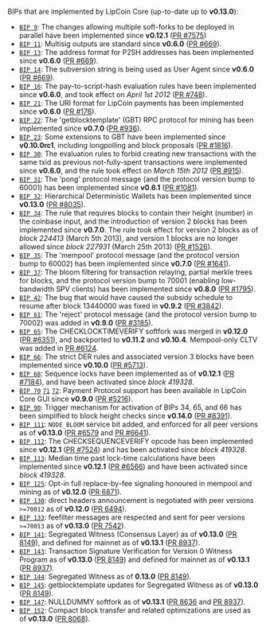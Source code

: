 BIPs that are implemented by LipCoin Core (up-to-date up to **v0.13.0**):

* [`BIP 9`](https://github.com/lipcoin/bips/blob/master/bip-0009.mediawiki): The changes allowing multiple soft-forks to be deployed in parallel have been implemented since **v0.12.1**  ([PR #7575](https://github.com/lipcoin/lipcoin/pull/7575))
* [`BIP 11`](https://github.com/lipcoin/bips/blob/master/bip-0011.mediawiki): Multisig outputs are standard since **v0.6.0** ([PR #669](https://github.com/lipcoin/lipcoin/pull/669)).
* [`BIP 13`](https://github.com/lipcoin/bips/blob/master/bip-0013.mediawiki): The address format for P2SH addresses has been implemented since **v0.6.0** ([PR #669](https://github.com/lipcoin/lipcoin/pull/669)).
* [`BIP 14`](https://github.com/lipcoin/bips/blob/master/bip-0014.mediawiki): The subversion string is being used as User Agent since **v0.6.0** ([PR #669](https://github.com/lipcoin/lipcoin/pull/669)).
* [`BIP 16`](https://github.com/lipcoin/bips/blob/master/bip-0016.mediawiki): The pay-to-script-hash evaluation rules have been implemented since **v0.6.0**, and took effect on *April 1st 2012* ([PR #748](https://github.com/lipcoin/lipcoin/pull/748)).
* [`BIP 21`](https://github.com/lipcoin/bips/blob/master/bip-0021.mediawiki): The URI format for LipCoin payments has been implemented since **v0.6.0** ([PR #176](https://github.com/lipcoin/lipcoin/pull/176)).
* [`BIP 22`](https://github.com/lipcoin/bips/blob/master/bip-0022.mediawiki): The 'getblocktemplate' (GBT) RPC protocol for mining has been implemented since **v0.7.0** ([PR #936](https://github.com/lipcoin/lipcoin/pull/936)).
* [`BIP 23`](https://github.com/lipcoin/bips/blob/master/bip-0023.mediawiki): Some extensions to GBT have been implemented since **v0.10.0rc1**, including longpolling and block proposals ([PR #1816](https://github.com/lipcoin/lipcoin/pull/1816)).
* [`BIP 30`](https://github.com/lipcoin/bips/blob/master/bip-0030.mediawiki): The evaluation rules to forbid creating new transactions with the same txid as previous not-fully-spent transactions were implemented since **v0.6.0**, and the rule took effect on *March 15th 2012* ([PR #915](https://github.com/lipcoin/lipcoin/pull/915)).
* [`BIP 31`](https://github.com/lipcoin/bips/blob/master/bip-0031.mediawiki): The 'pong' protocol message (and the protocol version bump to 60001) has been implemented since **v0.6.1** ([PR #1081](https://github.com/lipcoin/lipcoin/pull/1081)).
* [`BIP 32`](https://github.com/lipcoin/bips/blob/master/bip-0032.mediawiki): Hierarchical Deterministic Wallets has been implemented since **v0.13.0** ([PR #8035](https://github.com/lipcoin/lipcoin/pull/8035)).
* [`BIP 34`](https://github.com/lipcoin/bips/blob/master/bip-0034.mediawiki): The rule that requires blocks to contain their height (number) in the coinbase input, and the introduction of version 2 blocks has been implemented since **v0.7.0**. The rule took effect for version 2 blocks as of *block 224413* (March 5th 2013), and version 1 blocks are no longer allowed since *block 227931* (March 25th 2013) ([PR #1526](https://github.com/lipcoin/lipcoin/pull/1526)).
* [`BIP 35`](https://github.com/lipcoin/bips/blob/master/bip-0035.mediawiki): The 'mempool' protocol message (and the protocol version bump to 60002) has been implemented since **v0.7.0** ([PR #1641](https://github.com/lipcoin/lipcoin/pull/1641)).
* [`BIP 37`](https://github.com/lipcoin/bips/blob/master/bip-0037.mediawiki): The bloom filtering for transaction relaying, partial merkle trees for blocks, and the protocol version bump to 70001 (enabling low-bandwidth SPV clients) has been implemented since **v0.8.0** ([PR #1795](https://github.com/lipcoin/lipcoin/pull/1795)).
* [`BIP 42`](https://github.com/lipcoin/bips/blob/master/bip-0042.mediawiki): The bug that would have caused the subsidy schedule to resume after block 13440000 was fixed in **v0.9.2** ([PR #3842](https://github.com/lipcoin/lipcoin/pull/3842)).
* [`BIP 61`](https://github.com/lipcoin/bips/blob/master/bip-0061.mediawiki): The 'reject' protocol message (and the protocol version bump to 70002) was added in **v0.9.0** ([PR #3185](https://github.com/lipcoin/lipcoin/pull/3185)).
* [`BIP 65`](https://github.com/lipcoin/bips/blob/master/bip-0065.mediawiki): The CHECKLOCKTIMEVERIFY softfork was merged in **v0.12.0** ([PR #6351](https://github.com/lipcoin/lipcoin/pull/6351)), and backported to **v0.11.2** and **v0.10.4**. Mempool-only CLTV was added in [PR #6124](https://github.com/lipcoin/lipcoin/pull/6124).
* [`BIP 66`](https://github.com/lipcoin/bips/blob/master/bip-0066.mediawiki): The strict DER rules and associated version 3 blocks have been implemented since **v0.10.0** ([PR #5713](https://github.com/lipcoin/lipcoin/pull/5713)).
* [`BIP 68`](https://github.com/lipcoin/bips/blob/master/bip-0068.mediawiki): Sequence locks have been implemented as of **v0.12.1**  ([PR #7184](https://github.com/lipcoin/lipcoin/pull/7184)), and have been activated since *block 419328*.
* [`BIP 70`](https://github.com/lipcoin/bips/blob/master/bip-0070.mediawiki) [`71`](https://github.com/lipcoin/bips/blob/master/bip-0071.mediawiki) [`72`](https://github.com/lipcoin/bips/blob/master/bip-0072.mediawiki): Payment Protocol support has been available in LipCoin Core GUI since **v0.9.0** ([PR #5216](https://github.com/lipcoin/lipcoin/pull/5216)).
* [`BIP 90`](https://github.com/lipcoin/bips/blob/master/bip-0090.mediawiki): Trigger mechanism for activation of BIPs 34, 65, and 66 has been simplified to block height checks since **v0.14.0** ([PR #8391](https://github.com/lipcoin/lipcoin/pull/8391)).
* [`BIP 111`](https://github.com/lipcoin/bips/blob/master/bip-0111.mediawiki): `NODE_BLOOM` service bit added, and enforced for all peer versions as of **v0.13.0** ([PR #6579](https://github.com/lipcoin/lipcoin/pull/6579) and [PR #6641](https://github.com/lipcoin/lipcoin/pull/6641)).
* [`BIP 112`](https://github.com/lipcoin/bips/blob/master/bip-0112.mediawiki): The CHECKSEQUENCEVERIFY opcode has been implemented since **v0.12.1** ([PR #7524](https://github.com/lipcoin/lipcoin/pull/7524)) and has been activated since *block 419328*.
* [`BIP 113`](https://github.com/lipcoin/bips/blob/master/bip-0113.mediawiki): Median time past lock-time calculations have been implemented since **v0.12.1** ([PR #6566](https://github.com/lipcoin/lipcoin/pull/6566)) and have been activated since *block 419328*.
* [`BIP 125`](https://github.com/lipcoin/bips/blob/master/bip-0125.mediawiki): Opt-in full replace-by-fee signaling honoured in mempool and mining as of **v0.12.0** ([PR 6871](https://github.com/lipcoin/lipcoin/pull/6871)).
* [`BIP 130`](https://github.com/lipcoin/bips/blob/master/bip-0130.mediawiki): direct headers announcement is negotiated with peer versions `>=70012` as of **v0.12.0** ([PR 6494](https://github.com/lipcoin/lipcoin/pull/6494)).
* [`BIP 133`](https://github.com/lipcoin/bips/blob/master/bip-0133.mediawiki): feefilter messages are respected and sent for peer versions `>=70013` as of **v0.13.0** ([PR 7542](https://github.com/lipcoin/lipcoin/pull/7542)).
* [`BIP 141`](https://github.com/lipcoin/bips/blob/master/bip-0141.mediawiki): Segregated Witness (Consensus Layer) as of **v0.13.0** ([PR 8149](https://github.com/lipcoin/lipcoin/pull/8149)), and defined for mainnet as of **v0.13.1** ([PR 8937](https://github.com/lipcoin/lipcoin/pull/8937)).
* [`BIP 143`](https://github.com/lipcoin/bips/blob/master/bip-0143.mediawiki): Transaction Signature Verification for Version 0 Witness Program as of **v0.13.0** ([PR 8149](https://github.com/lipcoin/lipcoin/pull/8149)) and defined for mainnet as of **v0.13.1** ([PR 8937](https://github.com/lipcoin/lipcoin/pull/8937)).
* [`BIP 144`](https://github.com/lipcoin/bips/blob/master/bip-0144.mediawiki): Segregated Witness as of **0.13.0** ([PR 8149](https://github.com/lipcoin/lipcoin/pull/8149)).
* [`BIP 145`](https://github.com/lipcoin/bips/blob/master/bip-0145.mediawiki): getblocktemplate updates for Segregated Witness as of **v0.13.0** ([PR 8149](https://github.com/lipcoin/lipcoin/pull/8149)).
* [`BIP 147`](https://github.com/lipcoin/bips/blob/master/bip-0147.mediawiki): NULLDUMMY softfork as of **v0.13.1** ([PR 8636](https://github.com/lipcoin/lipcoin/pull/8636) and [PR 8937](https://github.com/lipcoin/lipcoin/pull/8937)).
* [`BIP 152`](https://github.com/lipcoin/bips/blob/master/bip-0152.mediawiki): Compact block transfer and related optimizations are used as of **v0.13.0** ([PR 8068](https://github.com/lipcoin/lipcoin/pull/8068)).
